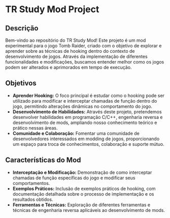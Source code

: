 # TR Study Mod Project

## Descrição
Bem-vindo ao repositório do TR Study Mod! Este projeto é um mod experimental para o jogo Tomb Raider, criado com o objetivo de explorar e aprender sobre as técnicas de hooking dentro do contexto de desenvolvimento de jogos. Através da implementação de diferentes funcionalidades e modificações, buscamos entender melhor como os jogos podem ser alterados e aprimorados em tempo de execução.

## Objetivos
- **Aprender Hooking:** O foco principal é estudar como o hooking pode ser utilizado para modificar e interceptar chamadas de função dentro do jogo, permitindo alterações dinâmicas no comportamento do jogo.
- **Desenvolvimento de Habilidades:** Através deste projeto, pretendemos desenvolver habilidades em programação C/C++, engenharia reversa e desenvolvimento de mods, ampliando nosso conhecimento teórico e prático nessas áreas.
- **Comunidade e Colaboração:** Fomentar uma comunidade de desenvolvedores interessados em modding de jogos, proporcionando um espaço para troca de conhecimentos, colaboração e suporte mútuo.

## Características do Mod
- **Interceptação e Modificação:** Demonstração de como interceptar chamadas de função específicas do jogo e modificar seus comportamentos.
- **Exemplos Práticos:** Inclusão de exemplos práticos de hooking, com documentação detalhada sobre o processo de implementação e os resultados obtidos.
- **Ferramentas e Técnicas:** Exploração de diferentes ferramentas e técnicas de engenharia reversa aplicáveis ao desenvolvimento de mods.
